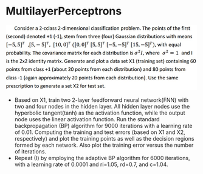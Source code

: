 MultilayerPerceptrons
==
![question](https://raw.githubusercontent.com/timmy00274672/MultilayerPerceptrons/master/img/question.jpg)

- Based on X1, train two 2-layer feedforward neural network(FNN) with two 
and four nodes in the hidden layer. All hidden layer nodes use the 
hyperbolic tangent(tanh) as the activation function, while the output node 
uses the linear activation function. Run the standard backpropagation (BP)
algorithm for 9000 iterations with a learning rate of 0.01. Computing the 
training and test errors (based on X1 and X2, respectively) and plot the 
training points as well as the decision regions formed by each network. 
Also plot the training error versus the number of iterations.
- Repeat (I) by employing the adaptive BP algorithm for 6000 iterations, with 
a learning rate of 0.0001 and ri=1.05, rd=0.7, and c=1.04.
